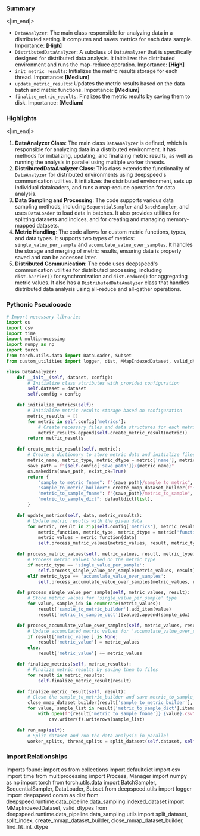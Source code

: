 

### Summary

<|im_end|>

* `DataAnalyzer`: The main class responsible for analyzing data in a distributed setting. It computes and saves metrics for each data sample. Importance: **[High]**
* `DistributedDataAnalyzer`: A subclass of `DataAnalyzer` that is specifically designed for distributed data analysis. It initializes the distributed environment and runs the map-reduce operation. Importance: **[High]**
* `init_metric_results`: Initializes the metric results storage for each thread. Importance: **[Medium]**
* `update_metric_results`: Updates the metric results based on the data batch and metric functions. Importance: **[Medium]**
* `finalize_metric_results`: Finalizes the metric results by saving them to disk. Importance: **[Medium]**

### Highlights

<|im_end|>

1. **DataAnalyzer Class**: The main class `DataAnalyzer` is defined, which is responsible for analyzing data in a distributed environment. It has methods for initializing, updating, and finalizing metric results, as well as running the analysis in parallel using multiple worker threads.
2. **DistributedDataAnalyzer Class**: This class extends the functionality of `DataAnalyzer` for distributed environments using deepspeed's communication utilities. It initializes the distributed environment, sets up individual dataloaders, and runs a map-reduce operation for data analysis.
3. **Data Sampling and Processing**: The code supports various data sampling methods, including `SequentialSampler` and `BatchSampler`, and uses `DataLoader` to load data in batches. It also provides utilities for splitting datasets and indices, and for creating and managing memory-mapped datasets.
4. **Metric Handling**: The code allows for custom metric functions, types, and data types. It supports two types of metrics: `single_value_per_sample` and `accumulate_value_over_samples`. It handles the storage and merging of metric results, ensuring data is properly saved and can be accessed later.
5. **Distributed Communication**: The code uses deepspeed's communication utilities for distributed processing, including `dist.barrier()` for synchronization and `dist.reduce()` for aggregating metric values. It also has a `DistributedDataAnalyzer` class that handles distributed data analysis using all-reduce and all-gather operations.

### Pythonic Pseudocode

```python
# Import necessary libraries
import os
import csv
import time
import multiprocessing
import numpy as np
import torch
from torch.utils.data import DataLoader, Subset
from custom_utilities import logger, dist, MMapIndexedDataset, valid_dtypes, split_dataset, split_index, create_mmap_dataset_builder, close_mmap_dataset_builder, find_fit_int_dtype

class DataAnalyzer:
    def __init__(self, dataset, config):
        # Initialize class attributes with provided configuration
        self.dataset = dataset
        self.config = config

    def initialize_metrics(self):
        # Initialize metric results storage based on configuration
        metric_results = []
        for metric in self.config['metrics']:
            # Create necessary files and data structures for each metric
            metric_results.append(self.create_metric_result(metric))
        return metric_results

    def create_metric_result(self, metric):
        # Create a dictionary to store metric data and initialize files
        metric_name, metric_type, metric_dtype = metric['name'], metric['type'], metric['dtype']
        save_path = f"{self.config['save_path']}/{metric_name}"
        os.makedirs(save_path, exist_ok=True)
        return {
            "sample_to_metric_fname": f"{save_path}/sample_to_metric",
            "sample_to_metric_builder": create_mmap_dataset_builder(f"{save_path}/sample_to_metric", metric_dtype),
            "metric_to_sample_fname": f"{save_path}/metric_to_sample",
            "metric_to_sample_dict": defaultdict(list),
        }

    def update_metrics(self, data, metric_results):
        # Update metric results with the given data
        for metric, result in zip(self.config['metrics'], metric_results):
            metric_function, metric_type, metric_dtype = metric['function'], metric['type'], metric['dtype']
            metric_values = metric_function(data)
            self.process_metric_values(metric_values, result, metric_type)

    def process_metric_values(self, metric_values, result, metric_type):
        # Process metric values based on the metric type
        if metric_type == 'single_value_per_sample':
            self.process_single_value_per_sample(metric_values, result)
        elif metric_type == 'accumulate_value_over_samples':
            self.process_accumulate_value_over_samples(metric_values, result)

    def process_single_value_per_sample(self, metric_values, result):
        # Store metric values for 'single_value_per_sample' type
        for value, sample_idx in enumerate(metric_values):
            result['sample_to_metric_builder'].add_item(value)
            result['metric_to_sample_dict'][value].append(sample_idx)

    def process_accumulate_value_over_samples(self, metric_values, result):
        # Update accumulated metric values for 'accumulate_value_over_samples' type
        if result['metric_value'] is None:
            result['metric_value'] = metric_values
        else:
            result['metric_value'] += metric_values

    def finalize_metrics(self, metric_results):
        # Finalize metric results by saving them to files
        for result in metric_results:
            self.finalize_metric_result(result)

    def finalize_metric_result(self, result):
        # Close the sample_to_metric_builder and save metric_to_sample_dict to file
        close_mmap_dataset_builder(result['sample_to_metric_builder'], result['sample_to_metric_fname'])
        for value, sample_list in result['metric_to_sample_dict'].items():
            with open(f"{result['metric_to_sample_fname']}_{value}.csv", 'a') as f:
                csv.writer(f).writerows(sample_list)

    def run_map(self):
        # Split dataset and run the data analysis in parallel
        worker_splits, thread_splits = split_dataset(self.dataset, self.config['num_workers'], self.config['worker_id'],
```


### import Relationships

Imports found:
import os
from collections import defaultdict
import csv
import time
from multiprocessing import Process, Manager
import numpy as np
import torch
from torch.utils.data import BatchSampler, SequentialSampler, DataLoader, Subset
from deepspeed.utils import logger
import deepspeed.comm as dist
from deepspeed.runtime.data_pipeline.data_sampling.indexed_dataset import MMapIndexedDataset, valid_dtypes
from deepspeed.runtime.data_pipeline.data_sampling.utils import split_dataset, split_index, create_mmap_dataset_builder, close_mmap_dataset_builder, find_fit_int_dtype